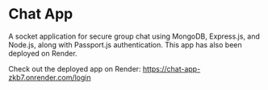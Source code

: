 # Chat App

A socket application for secure group chat using MongoDB, Express.js, and Node.js, along with Passport.js authentication. This app has also been deployed on Render.

Check out the deployed app on Render: https://chat-app-zkb7.onrender.com/login
